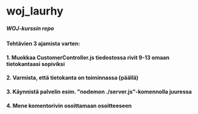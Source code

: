 # woj_laurhy
##### WOJ-kurssin repo
#### Tehtävien 3 ajamista varten:
#### 1. Muokkaa CustomerController.js tiedostossa rivit 9-13 omaan tietokantaasi sopiviksi
#### 2. Varmista, että tietokanta on toiminnassa (päällä)
####  3. Käynnistä palvelin esim. "nodemon ./server.js"-komennolla juuressa
####  4. Mene komentorivin osoittamaan osoitteeseen
